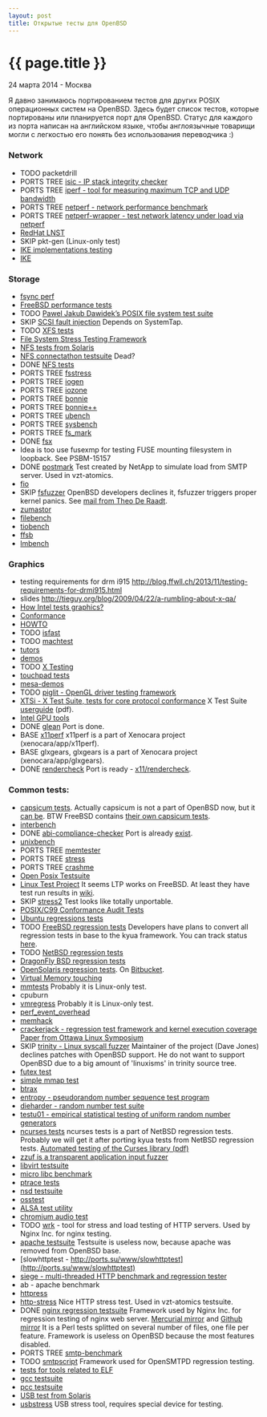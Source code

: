 ```yaml
---
layout: post
title: Открытые тесты для OpenBSD
---
```


{{ page.title }}
================

<p class="meta">24 марта 2014 - Москва</p>

Я давно занимаюсь портированием тестов для других POSIX операционных систем
на OpenBSD. Здесь будет список тестов, которые портированы или планируется порт для OpenBSD.
Статус для каждого из порта написан на английском языке, чтобы англоязычные товарищи могли с легкостью
его понять без использования переводчика :)

### Network
* TODO packetdrill
* PORTS TREE [isic - IP stack integrity checker](http://ports.su/security/isic)
* PORTS TREE [iperf - tool for measuring maximum TCP and UDP bandwidth](http://ports.su/net/iperf)
* PORTS TREE [netperf - network performance benchmark](http://ports.su/benchmarks/netperf)
* PORTS TREE [netperf-wrapper - test network latency under load via netperf](http://ports.su/benchmarks/netperf-wrapper)
* [RedHat LNST](http://lnst-project.org)
* SKIP pkt-gen (Linux-only test)
* [IKE implementations testing](http://n.ethz.ch/~ptsankov/fuzzing/index.html)
* [IKE](ftp://ftp.inf.ethz.ch/pub/publications/tech-reports/7xx/747.pdf)

### Storage
* [fsync perf](https://github.com/hostmaster/POC_fsyncperf)
* [FreeBSD performance tests](http://www.freebsd.org/ru/ports/benchmarks.html)
* TODO [Pawel Jakub Dawidek’s POSIX file system test suite](http://people.freebsd.org/~pjd/pjdfstest/)
* SKIP [SCSI fault injection](http://sourceforge.net/projects/scsifaultinjtst/) Depends on SystemTap.
* TODO [XFS tests](https://github.com/dmonakhov/xfstests)
* [File System Stress Testing Framework](http://code.google.com/p/file-system-stress-testing-framework/)
* [NFS tests from Solaris](http://hub.opensolaris.org/bin/view/Community+Group+nfs/tests)
* [NFS connectathon testsuite](http://www.connectathon.org/nfstests.html) Dead?
* DONE [NFS tests](http://linux-nfs.org/wiki/index.php/NFStest)
* PORTS TREE [fsstress](http://ports.su/sysutils/fsstress)
* PORTS TREE [iogen](http://ports.su/sysutils/iogen)
* PORTS TREE [iozone](http://ports.su/benchmarks/iozone)
* PORTS TREE [bonnie](http://ports.su/benchmarks/bonnie)
* PORTS TREE [bonnie++](http://ports.su/benchmarks/bonnie++)
* PORTS TREE [ubench](http://ports.su/benchmarks/ubench)
* PORTS TREE [sysbench](http://ports.su/benchmarks/sysbench,pgsql)
* PORTS TREE [fs_mark](http://ports.su/benchmarks/fs_mark)
* DONE [fsx](http://codemonkey.org.uk/projects/fsx/)
* Idea is too use fusexmp for testing FUSE mounting filesystem in loopback. See PSBM-15157
* DONE [postmark](http://fsbench.filesystems.org)
Test created by NetApp to simulate load from SMTP server. Used in vzt-atomics.
* [fio](http://freecode.com/projects/fio)
* SKIP [fsfuzzer](https://github.com/sughodke/fsfuzzer)
OpenBSD developers declines it, fsfuzzer triggers proper kernel panics.
See [mail from Theo De Raadt](http://marc.info/?l=openbsd-misc&m=137436713215924&w=2).
* [zumastor](http://code.google.com/p/zumastor/source/browse/trunk/ddsnap/tests/?r=1733)
* [filebench](http://sourceforge.net/apps/mediawiki/filebench/index.php?title=Main_Page)
* [tiobench](http://sourceforge.net/projects/tiobench/)
* [ffsb](http://sourceforge.net/projects/ffsb/)
* [lmbench](http://lmbench.sourceforge.net/)

### Graphics
* testing requirements for drm i915 http://blog.ffwll.ch/2013/11/testing-requirements-for-drmi915.html
* slides http://tieguy.org/blog/2009/04/22/a-rumbling-about-x-qa/
* [How Intel tests graphics?](https://01.org/linuxgraphics/sites/default/files/documentation/gfx_test_xds2008.pdf)
* [Conformance](http://www.mesa3d.org/conform.html)
* [HOWTO](http://dri.freedesktop.org/wiki/TestingAndDebugging/)
* TODO [isfast](http://www.berkelium.com/OpenGL/isfast.html)
* TODO [machtest](http://cumbia.informatik.uni-stuttgart.de/machtest/)
* [tutors](http://user.xmission.com/~nate/tutors.html)
* [demos](http://cs.anu.edu.au/people/Hugh.Fisher/shaders/)
* TODO [X Testing](http://www.freedesktop.org/wiki/Software/XTesting/)
* [touchpad tests](http://git.chromium.org/gitweb/?p=chromiumos/platform/touchpad-tests.git;a=summary)
* [mesa-demos](http://cgit.freedesktop.org/mesa/demos)
* TODO [piglit - OpenGL driver testing framework](http://cgit.freedesktop.org/piglit)
* [XTSi - X Test Suite, tests for core protocol conformance](http://cgit.freedesktop.org/xorg/test/xts/)
X Test Suite [userguide](http://freedesktop.org/software/fontconfig/xtest/userguide.pdf) (pdf).
* [Intel GPU tools](http://cgit.freedesktop.org/xorg/app/intel-gpu-tools/)
* DONE [glean](http://glean.sourceforge.net/whatis.html) Port is done.
* BASE [x11perf](http://cgit.freedesktop.org/xorg/app/x11perf/)
x11perf is a part of Xenocara project (xenocara/app/x11perf).
* BASE glxgears, glxgears is a part of Xenocara project (xenocara/app/glxgears).
* DONE [rendercheck](http://cgit.freedesktop.org/xorg/app/rendercheck/)
Port is ready - [x11/rendercheck](http://ports.su/x11/rendercheck).

### Common tests:
* [capsicum tests](https://github.com/google/capsicum-test). Actually capsicum
is not a part of OpenBSD now, but it [can be](http://www.openbsdfoundation.org/gsoc2014.html#capsicum).
BTW FreeBSD contains [their own capsicum tests](http://svnweb.freebsd.org/base/release/10.0.0/tools/regression/capsicum/).
* [interbench](http://ck.kolivas.org/apps/interbench/)
* DONE [abi-compliance-checker](http://ispras.linuxbase.org/index.php/ABI_compliance_checker/)
Port is already [exist](https://github.com/jasperla/openbsd-wip/tree/master/devel/abi-compliance-checker).
* [unixbench](http://code.google.com/p/byte-unixbench/)
* PORTS TREE [memtester](http://ports.su/sysutils/memtester)
* PORTS TREE [stress](http://ports.su/sysutils/stress)
* PORTS TREE [crashme](http://ports.su/sysutils/crashme)
* [Open Posix Testsuite](http://posixtest.sourceforge.net)
* [Linux Test Project](http://ltp.sourceforge.net)
It seems LTP works on FreeBSD. At least they have test run results in [wiki](https://wiki.freebsd.org/linux-kernel/ltp).
* SKIP [stress2](http://people.freebsd.org/~pho/stress/)
Test looks like totally unportable.
* [POSIX/C99 Conformance Audit Tests](http://www.dragonflybsd.org/docs/developer/RegressionTest/)
* [Ubuntu regressions tests](http://bazaar.launchpad.net/~ubuntu-bugcontrol/qa-regression-testing/master/files/head:/)
* TODO [FreeBSD regression tests](http://svnweb.freebsd.org/base/release/10.0.0/tools/regression/)
Developers have plans to convert all regression tests in base to the kyua framework.
You can track status [here](https://wiki.freebsd.org/TestingFreeBSD).
* TODO [NetBSD regression tests](http://cvsweb.netbsd.org/bsdweb.cgi/src/regress/?only_with_tag=MAIN)
* [DragonFly BSD regression tests](http://gitweb.dragonflybsd.org/dragonfly.git/tree/1365b5f1af0c1cc3894d279008de5831984b2990:/test)
* [OpenSolaris regression tests](http://dlc.sun.com/osol/test/downloads/current/). On [Bitbucket](https://bitbucket.org/illumos/illumos-stc).
* [Virtual Memory touching](http://hoytech.com/vmtouch/)
* [mmtests](https://github.com/gormanm/mmtests) Probably it is Linux-only test.
* cpuburn
* [vmregress](http://www.csn.ul.ie/~mel/projects/vmregress/) Probably it is Linux-only test.
* [perf_event_overhead](http://web.eecs.utk.edu/~vweaver1/projects/perf-events/benchmarks/rdtsc_overhead/)
* [memhack](https://01.org/memhack)
* [crackerjack - regression test framework and kernel execution coverage](http://sourceforge.net/projects/crackerjack/)
[Paper from Ottawa Linux Symposium](https://www.kernel.org/doc/ols/2007/ols2007v2-pages-285-296.pdf)
* SKIP [trinity - Linux syscall fuzzer](http://codemonkey.org.uk/projects/trinity/)
Maintainer of the project (Dave Jones) declines patches with OpenBSD support. He do not want to support OpenBSD due
to a big amount of 'linuxisms' in trinity source tree.
* [futex test](https://git.kernel.org/cgit/linux/kernel/git/dvhart/futextest.git)
* [simple mmap test](http://people.freebsd.org/~jkim/mmap_test.c)
* [btrax](http://btrax.sourceforge.net)
* [entropy - pseudorandom number sequence test program](http://www.fourmilab.ch/random/)
* [dieharder - random number test suite](http://www.phy.duke.edu/~rgb/General/dieharder.php)
* [testu01 - empirical statistical testing of uniform random number generators](http://www.iro.umontreal.ca/~simardr/testu01/tu01.html)
* [ncurses tests](http://bxr.su/NetBSD/tests/lib/libcurses/)
ncurses tests is a part of NetBSD regression tests. Probably we will
get it after porting kyua tests from NetBSD regression tests.
[Automated testing of the Curses library (pdf)](www.bsdcan.org/2012/schedule/attachments/188_curses-test.pdf)
* [zzuf is a transparent application input fuzzer](http://ports.su/misc/zzuf)
* [libvirt testsuite](http://people.canonical.com/~jamie/libvirt/qatest.tar.bz2)
* [micro libc benchmark](https://github.com/vext01/openbsd-libc-benchmarks)
* [ptrace tests](https://sourceware.org/cgi-bin/cvsweb.cgi/tests/ptrace-tests/tests/?cvsroot=systemtap)
* [nsd testsuite](https://github.com/miekg/ldns/tree/master/examples/nsd-test)
* [osstest](http://manuals.opensound.com/usersguide/osstest.html)
* [ALSA test utility](http://www.mythtv.org/wiki/Using_ALSA's_speaker-test_utility)
* [chromium audio test](http://git.chromium.org/gitweb/?p=chromiumos/platform/audiotest.git;a=tree)
* TODO [wrk](https://github.com/wg/wrk) - tool for stress and load testing of HTTP servers. Used by Nginx Inc. for nginx testing.
* [apache testsuite](http://search.cpan.org/dist/Apache-Test/)
Testsuite is useless now, because apache was removed from OpenBSD base. 
* [slowhttptest - http://ports.su/www/slowhttptest](http://ports.su/www/slowhttptest)
* [siege - multi-threaded HTTP benchmark and regression tester](http://ports.su/benchmarks/siege)
* ab - apache benchmark
* [httpress](https://bitbucket.org/yarosla/httpress/wiki/Home)
* [http-stress](https://bitbucket.org/vstakhov/http-stress)
Nice HTTP stress test. Used in vzt-atomics testsuite.
* DONE [nginx regression testsuite](http://hg.nginx.org/nginx/)
Framework used by Nginx Inc. for regression testing of nginx web server.
[Mercurial mirror](http://mdounin.ru/hg/nginx-tests) and [Github mirror](https://github.com/catap/nginx-tests)
It is a Perl tests splitted on several number of files, one file per feature.
Framework is useless on OpenBSD because the most features disabled.
* PORTS TREE [smtp-benchmark](http://ports.su/benchmarks/smtp-benchmark)
* TODO [smtpscript](https://github.com/poolpOrg/smtpscript)
Framework used for OpenSMTPD regression testing.
* [tests for tools related to ELF](http://sourceforge.net/p/elftoolchain/wiki/Home/)
* [gcc testsuite](http://gcc.gnu.org/testing/)
* [pcc testsuite](http://pcc.ludd.ltu.se/standards_and_regression_testing/)
* [USB test from Solaris](http://sourceforge.net/projects/openusb/files/)
* [usbstress](http://www.lrr.in.tum.de/Par/arch/usb/download/usbstress/)
USB stress tool, requires special device for testing.
